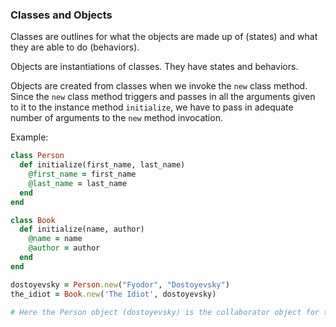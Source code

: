 ### Classes and Objects

Classes are outlines for what the objects are made up of (states) and what they are able to do (behaviors).

Objects are instantiations of classes. They have states and behaviors.

Objects are created from classes when we invoke the `new` class method. Since the `new` class method triggers and passes in all the arguments given to it to the instance method `initialize`, we have to pass in adequate number of arguments to the `new` method invocation.

Example:

```ruby
class Person
  def initialize(first_name, last_name)
    @first_name = first_name
    @last_name = last_name
  end
end

class Book
  def initialize(name, author)
    @name = name
    @author = author
  end
end

dostoyevsky = Person.new("Fyodor", "Dostoyevsky")
the_idiot = Book.new('The Idiot', dostoyevsky)

# Here the Person object (dostoyevsky) is the collaborator object for the Book object ("the_idiot")

```